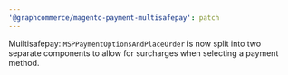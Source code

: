 ```yaml
---
'@graphcommerce/magento-payment-multisafepay': patch
---
```


Muiltisafepay: `MSPPaymentOptionsAndPlaceOrder` is now split into two separate components to allow for surcharges when selecting a payment method.
